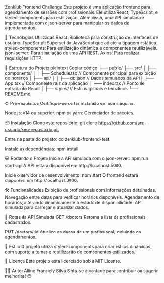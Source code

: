 Zenklub Frontend Challenge
Este projeto é uma aplicação frontend para agendamento de sessões com profissionais. Ele utiliza React, TypeScript, e styled-components para estilização. Além disso, uma API simulada é implementada com o json-server para manipular os dados de agendamentos.

🚀 Tecnologias Utilizadas
React: Biblioteca para construção de interfaces de usuário.
TypeScript: Superset do JavaScript que adiciona tipagem estática.
styled-components: Para estilização dinâmica e componentes reutilizáveis.
json-server: Para simulação de uma API REST.
Axios: Para realizar requisições HTTP.

📂 Estrutura do Projeto
plaintext
Copiar código
├── public/
├── src/
│   ├── components/
│   │   ├── Schedule.tsx  // Componente principal para exibição de horários
│   ├── api/
│   │   ├── db.json       // Dados simulados da API
│   ├── App.tsx           // Componente raiz da aplicação
│   ├── index.tsx         // Ponto de entrada do React
│   ├── styles/           // Estilos globais e temáticos
└── README.md

⚙️ Pré-requisitos
Certifique-se de ter instalado em sua máquina:

Node.js: v14 ou superior.
npm ou yarn: Gerenciador de pacotes.

📦 Instalação
Clone este repositório:
git clone https://github.com/seu-usuario/seu-repositorio.git

Entre na pasta do projeto:
cd zenklub-frontend-test

Instale as dependências:
npm install

💻 Rodando o Projeto
Inicie a API simulada com o json-server:
npm run start-api
A API estará disponível em http://localhost:5000.

Inicie o servidor de desenvolvimento:
npm start
O frontend estará disponível em http://localhost:3000.

🛠 Funcionalidades
Exibição de profissionais com informações detalhadas.
Navegação entre datas para verificar horários disponíveis.
Agendamento de horários, alterando dinamicamente o estado de disponibilidade.
API simulada para carregar e atualizar dados.

📝 Rotas da API Simulada
GET /doctors
Retorna a lista de profissionais cadastrados.

PUT /doctors/:id
Atualiza os dados de um profissional, incluindo os agendamentos.

🎨 Estilo
O projeto utiliza styled-components para criar estilos dinâmicos, com suporte a temas e reutilização de componentes estilizados.

📜 Licença
Este projeto está licenciado sob a MIT License.

👨‍💻 Autor
Alline Franciely Silva
Sinta-se à vontade para contribuir ou sugerir melhorias! 😊
